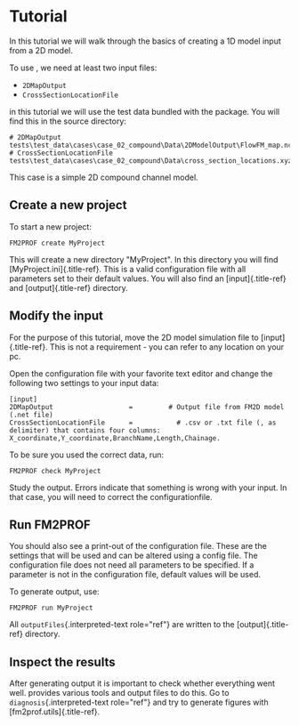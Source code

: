 # Tutorial


In this tutorial we will walk through the basics of creating a 1D model input from a 2D model.

To use , we need at least two input files:

-   `2DMapOutput`
-   `CrossSectionLocationFile`

in this tutorial we will use the test data bundled with the package. You
will find this in the source directory:

``` text
# 2DMapOutput
tests\test_data\cases\case_02_compound\Data\2DModelOutput\FlowFM_map.nc 
# CrossSectionLocationFile
tests\test_data\cases\case_02_compound\Data\cross_section_locations.xyz  
```

This case is a simple 2D compound channel model.

## Create a new project

To start a new project:

``` shell
FM2PROF create MyProject
```

This will create a new directory \"MyProject\". In this directory you
will find [MyProject.ini]{.title-ref}. This is a valid configuration
file with all parameters set to their default values. You will also find
an [input]{.title-ref} and [output]{.title-ref} directory.

## Modify the input

For the purpose of this tutorial, move the 2D model simulation file to
[input]{.title-ref}. This is not a requirement - you can refer to any
location on your pc.

Open the configuration file with your favorite text editor and change
the following two settings to your input data:

``` text
[input]
2DMapOutput                   =         # Output file from FM2D model (.net file)
CrossSectionLocationFile      =           # .csv or .txt file (, as delimiter) that contains four columns: X_coordinate,Y_coordinate,BranchName,Length,Chainage.
```

To be sure you used the correct data, run:

``` shell
FM2PROF check MyProject
```

Study the output. Errors indicate that something is wrong with your
input. In that case, you will need to correct the configurationfile.

## Run FM2PROF

You should also see a print-out of the configuration file. These are the
settings that will be used and can be altered using a config file. The
configuration file does not need all parameters to be specified. If a
parameter is not in the configuration file, default values will be used.

To generate output, use:

``` shell
FM2PROF run MyProject
```

All `outputFiles`{.interpreted-text role="ref"} are written to the
[output]{.title-ref} directory.

## Inspect the results

After generating output it is important to check whether everything went
well. provides various tools and output files to do this. Go to
`diagnosis`{.interpreted-text role="ref"} and try to generate figures
with [fm2prof.utils]{.title-ref}.
